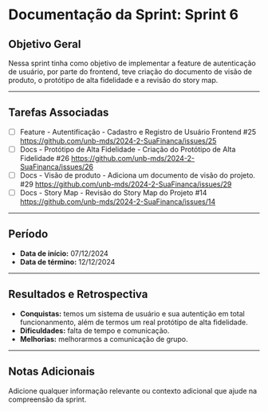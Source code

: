# Documentação da Sprint: Sprint 6

## Objetivo Geral
Nessa sprint tinha como objetivo de implementar a feature de autenticação de usuário, por parte do frontend, teve criação do documento de visão de produto, o protótipo de alta fidelidade e a revisão do story map.

---

## Tarefas Associadas

- [ ] Feature - Autentificação - Cadastro e Registro de Usuário Frontend #25 https://github.com/unb-mds/2024-2-SuaFinanca/issues/25
- [ ] Docs - Protótipo de Alta Fidelidade - Criação do Protótipo de Alta Fidelidade #26 https://github.com/unb-mds/2024-2-SuaFinanca/issues/26
- [ ] Docs - Visão de produto - Adiciona um documento de visão do projeto. #29 https://github.com/unb-mds/2024-2-SuaFinanca/issues/29
- [ ] Docs - Story Map - Revisão do Story Map do Projeto #14 https://github.com/unb-mds/2024-2-SuaFinanca/issues/14

---

## Período
- **Data de início:** 07/12/2024  
- **Data de término:** 12/12/2024  

---

## Resultados e Retrospectiva

- **Conquistas:** temos um sistema de usuário e sua autentição em total funcionanmento, além de termos um real protótipo de alta fidelidade. 
- **Dificuldades:** falta de tempo e comunicação.  
- **Melhorias:** melhorarmos a comunicação de grupo.

---

## Notas Adicionais
Adicione qualquer informação relevante ou contexto adicional que ajude na compreensão da sprint.
